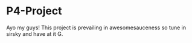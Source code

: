# P4-Project

Ayo my guys! This project is prevailing in awesomesauceness so tune in sirsky and have at it G.
